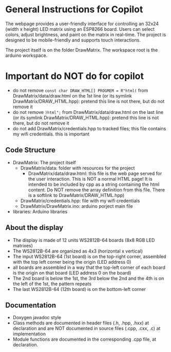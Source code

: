 # General Instructions for Copilot

The webpage provides a user-friendly interface for controlling an 32x24 (width x height) LED matrix using an ESP8266 board. Users can select colors, adjust brightness, and paint on the matrix in real-time. The project is designed to be mobile-friendly and supports touch interactions.

The project itself is on the folder DrawMatrix. The workspace root is the arduino workspace.

# Important do NOT do for copilot
- do not remove `const char DRAW_HTML[] PROGMEM = R"html(` from DrawMatrix/data/draw.html on the 1st line (or its symlink DrawMatrix/DRAW_HTML.hpp): pretend this line is not there, but do not remove it
- do not remove `)html";` from DrawMatrix/data/draw.html on the last line (or its symlink DrawMatrix/DRAW_HTML.hpp): pretend this line is not there, but do not remove it
- do not add DrawMatrix/credentials.hpp to tracked files; this file contains my wifi credentials. this is important

## Code Structure
- DrawMatrix: The project itself
    - DrawMatrix/data: folder with resources for the project
        - DrawMatrix/data/draw.html: this file is the web page served for the user interaction. This is NOT a normal HTML page! It is intended to be included by cpp as a string containing the html content. Do NOT remove the array definition from this file. There is a softlink to DrawMatrix/DRAW_HTML.hpp)
    - DrawMatrix/credentials.hpp: file with my wifi credentials
    - DrawMatrix/DrawMatrix.ino: arduino porject main file
- libraries: Arduino libraries

## About the display

- The display is made of 12 units WS2812B-64 boards (8x8 RGB LED matrixes)
- The WS2812B-64 are organized as 4x3 (horizontal x vertical)
- The input WS2812B-64 (1st board) is on the top-right corner, assembled with the top left corner being the origin (LED address 0)
- all boards are assembled in a way that the top-left corner of each board is the origin on that board (LED address 0 on the board)
- The 2nd board is below the 1st, the 3rd below the 2nd and the 4th is on the left of the 1st, the pattern repeats
- The last WS2812B-64 (12th board) is on the bottom-left corner

## Documentation
- Doxygen javadoc style
- Class methods are documented in header files (.h, .hpp, .hxx) at declaration and are NOT documented in source files (.cpp, .cxx, .c) at implementation
- Module functions are documented in the corresponding .cpp file, at declaration.